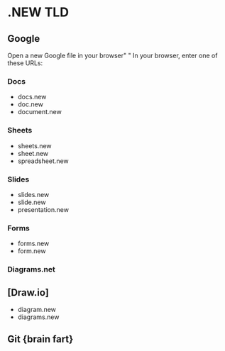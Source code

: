 
# .NEW TLD

## Google

Open a new Google file in your browser" "
In your browser, enter one of these URLs:

### Docs
- docs.new
- doc.new
- document.new

### Sheets
- sheets.new
- sheet.new
- spreadsheet.new

### Slides
- slides.new
- slide.new
- presentation.new

### Forms
- forms.new
- form.new

### Diagrams.net
## [Draw.io]  

- diagram.new  
- diagrams.new

## Git {brain fart}



